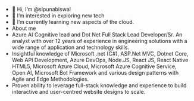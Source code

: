 - 👋 Hi, I’m @sipunabiswal
- 👀 I’m interested in exploring new tech
- 🌱 I’m currently learning new aspects of the cloud.
- About me
- Azure AI Cognitive lead and Dot Net Full Stack Lead Developer/Sr. An analyst with over 12 years of experience in engineering solutions with a wide range of application and technology skills.
- Insightful knowledge of Microsoft .net (C#), ASP.Net MVC, Dotnet Core, Web API Development, Azure DevOps, Node.JS, React JS, React Native HTML5, Microsoft Azure Cloud, Microsoft Azure Cognitive Service, Open AI, Microsoft Bot Framework and various design patterns with Agile and Edge Methodologies.
- Proven ability to leverage full-stack knowledge and experience to build interactive and user-centred website designs to scale.


<!---
sipunabiswal/sipunabiswal is a ✨ special ✨ repository because its `README.md` (this file) appears on your GitHub profile.
You can click the Preview link to take a look at your changes.
--->
